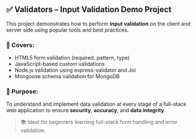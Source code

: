 ## ✅ Validators – Input Validation Demo Project

This project demonstrates how to perform **input validation** on the client and server side using popular tools and best practices.

### 📌 Covers:
- HTML5 form validation (required, pattern, type)
- JavaScript-based custom validations
- Node.js validation using express-validator and Joi
- Mongoose schema validation for MongoDB

### 🎯 Purpose:
To understand and implement data validation at every stage of a full-stack web application to ensure **security**, **accuracy**, and **data integrity**.

> 📚 Ideal for beginners learning full-stack form handling and error validation.
